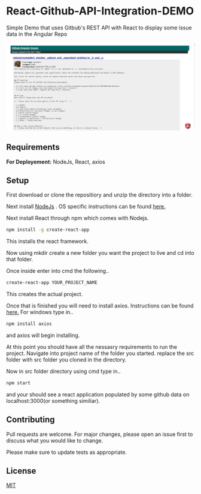 # React-Github-API-Integration-DEMO
Simple Demo that uses Gitbub's REST API with React to display some issue data in the Angular Repo

![ReactDemo](https://github.com/Klutix/Images/blob/master/githubAPI/face.png)

## Requirements

**For Deployement:** NodeJs, React, axios
   
## Setup

First download or clone the repositiory and unzip the directory into a folder.  

Next install [NodeJs](https://nodejs.org/en/download/) . OS specific instructions can be found [here.](https://www.taniarascia.com/how-to-install-and-use-node-js-and-npm-mac-and-windows/)

Next install React through npm which comes with Nodejs.  

```bash
npm install -g create-react-app
```
This installs the react framework.  

Now using mkdir create a new folder you want the project to live and cd into that folder.  

Once inside enter into cmd the following..

```bash
create-react-app YOUR_PROJECT_NAME
```
This creates the actual project.  

Once that is finished you will need to install axios. Instructions can be found [here.](https://www.npmjs.com/package/axios) For windows type in..

```bash
npm install axios
```
and axios will begin installing.  

At this point you should have all the nessasry requirements to run the project. Navigate into project name of the folder you started. replace the src folder with src folder you cloned in the directory.  

Now in src folder directory using cmd type in..
```bash
npm start
```
and your should see a react application populated by some github data on localhost:3000(or something similiar).


## Contributing
Pull requests are welcome. For major changes, please open an issue first to discuss what you would like to change.

Please make sure to update tests as appropriate.

## License
[MIT](https://github.com/Klutix/NoteApplication-JSON-REST-API/blob/master/LICENSE)

